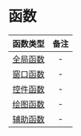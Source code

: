 # 函数

|函数类型|备注|
|:-:|:--:|
|[全局函数](globa/READMME.md)|-|
|[窗口函数](window/READMME.md)|-|
|[控件函数](component/READMME.md)|-|
|[绘图函数](draw/READMME.md)|-|
|[辅助函数](helper/READMME.md)|-|

